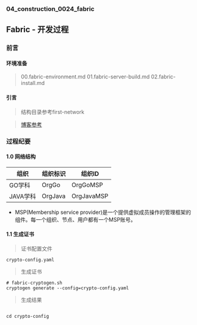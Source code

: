 ### 04_construction_0024_fabric ###

## Fabric - 开发过程

### 前言

#### 环境准备 

> 00.fabric-environment.md
> 01.fabric-server-build.md
> 02.fabric-install.md

#### 引言

> 结构目录参考first-network

> [博客参考](https://blog.csdn.net/zhongliwen1981/article/details/104273977)

### 过程纪要

#### 1.0 网络结构

|   组织   |   组织标识   |   组织ID   |
|   ----  |    ----     |   ----   |
|  GO学科     |   OrgGo     |   OrgGoMSP     |
|  JAVA学科   |   OrgJava   |   OrgJavaMSP   |

- MSP(Membership service provider)是一个提供虚拟成员操作的管理框架的组件。每一个组织、节点、用户都有一个MSP账号。

#### 1.1 生成证书

> 证书配置文件

```
crypto-config.yaml
```

> 生成证书

```shell script
# fabric-cryptogen.sh
cryptogen generate --config=crypto-config.yaml
```

> 生成结果

```shell script

cd crypto-config

```
